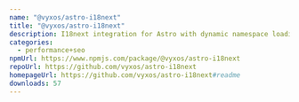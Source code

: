 ```yaml
---
name: "@vyxos/astro-i18next"
title: "@vyxos/astro-i18next"
description: I18next integration for Astro with dynamic namespace loading.
categories:
  - performance+seo
npmUrl: https://www.npmjs.com/package/@vyxos/astro-i18next
repoUrl: https://github.com/vyxos/astro-i18next
homepageUrl: https://github.com/vyxos/astro-i18next#readme
downloads: 57
---
```

